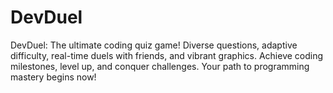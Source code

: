 # DevDuel
 DevDuel: The ultimate coding quiz game! Diverse questions, adaptive difficulty, real-time duels with friends, and vibrant graphics. Achieve coding milestones, level up, and conquer challenges. Your path to programming mastery begins now!
